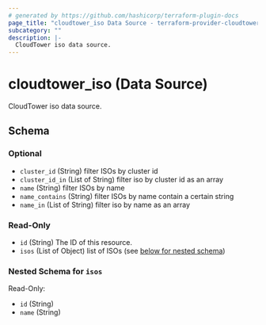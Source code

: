 ```yaml
---
# generated by https://github.com/hashicorp/terraform-plugin-docs
page_title: "cloudtower_iso Data Source - terraform-provider-cloudtower"
subcategory: ""
description: |-
  CloudTower iso data source.
---
```


# cloudtower_iso (Data Source)

CloudTower iso data source.



<!-- schema generated by tfplugindocs -->
## Schema

### Optional

- `cluster_id` (String) filter ISOs by cluster id
- `cluster_id_in` (List of String) filter iso by cluster id as an array
- `name` (String) filter ISOs by name
- `name_contains` (String) filter ISOs by name contain a certain string
- `name_in` (List of String) filter iso by name as an array

### Read-Only

- `id` (String) The ID of this resource.
- `isos` (List of Object) list of ISOs (see [below for nested schema](#nestedatt--isos))

<a id="nestedatt--isos"></a>
### Nested Schema for `isos`

Read-Only:

- `id` (String)
- `name` (String)


